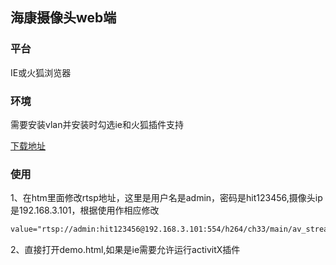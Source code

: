 ## 海康摄像头web端

### 平台

IE或火狐浏览器

### 环境

需要安装vlan并安装时勾选ie和火狐插件支持

[下载地址](https://www.videolan.org/vlc/index.zh.html)

### 使用

1、在htm里面修改rtsp地址，这里是用户名是admin，密码是hit123456,摄像头ip是192.168.3.101，根据使用作相应修改

```html
value="rtsp://admin:hit123456@192.168.3.101:554/h264/ch33/main/av_stream"
```

2、直接打开demo.html,如果是ie需要允许运行activitX插件